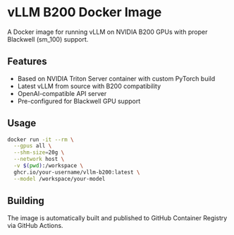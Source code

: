 # vLLM B200 Docker Image

A Docker image for running vLLM on NVIDIA B200 GPUs with proper Blackwell (sm_100) support.

## Features

- Based on NVIDIA Triton Server container with custom PyTorch build
- Latest vLLM from source with B200 compatibility
- OpenAI-compatible API server
- Pre-configured for Blackwell GPU support

## Usage

```bash
docker run -it --rm \
  --gpus all \
  --shm-size=20g \
  --network host \
  -v $(pwd):/workspace \
  ghcr.io/your-username/vllm-b200:latest \
  --model /workspace/your-model
```

## Building

The image is automatically built and published to GitHub Container Registry via GitHub Actions.
